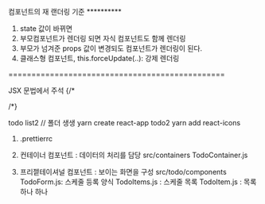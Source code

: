 컴포넌트의 재 랜더링 기준 **********
1) state 값이 바뀌면
2) 부모컴포넌트가 렌더링 되면 자식 컴포넌트도 함께 렌더링
3) 부모가 넘겨준 props 값이 변경되도 컴포넌트가 렌더링이 된다.
4) 클래스형 컴포넌트, this.forceUpdate(..): 강제 렌더링


===============================================

JSX 문법에서 주석
{/*

/*}

todo list2 
// 폴더 생생
yarn create react-app todo2
yarn add react-icons

1) .prettierrc

2) 컨테이너 컴포넌트 : 데이터의 처리를 담당
    src/containers
        TodoContainer.js

3) 프리젵테이셔널 컴포넌트 : 보이는 화면을 구성
    src/todo/components
        TodoForm.js: 스케줄 등록 양식
        TodoItems.js : 스케줄 목록
        TodoItem.js : 목록 하나 하나        


        